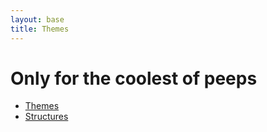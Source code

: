```yaml
---
layout: base
title: Themes
---
```

# Only for the coolest of peeps
* [Themes](theme.html)
* [Structures](structure.html)

